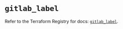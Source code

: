 # `gitlab_label`

Refer to the Terraform Registry for docs: [`gitlab_label`](https://registry.terraform.io/providers/gitlabhq/gitlab/18.5.0/docs/resources/label).
